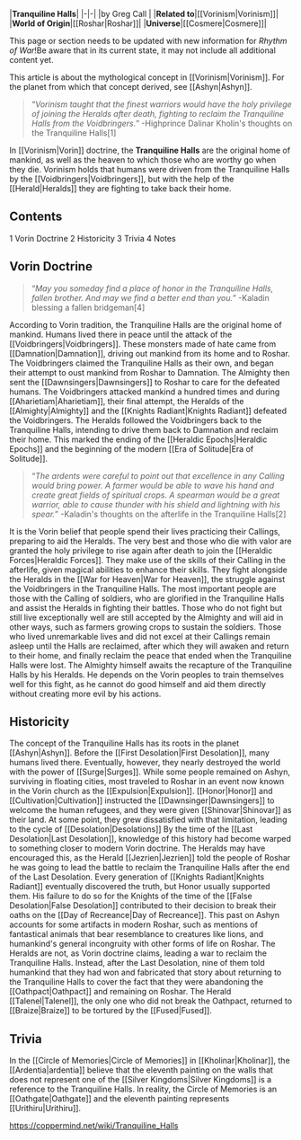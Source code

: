 |**Tranquiline Halls**|
|-|-|
|by  Greg Call |
|**Related to**|[[Vorinism\|Vorinism]]|
|**World of Origin**|[[Roshar\|Roshar]]|
|**Universe**|[[Cosmere\|Cosmere]]|

This page or section needs to be updated with new information for *Rhythm of War*!Be aware that in its current state, it may not include all additional content yet.

This article is about the mythological concept in [[Vorinism\|Vorinism]]. For the planet from which that concept derived, see [[Ashyn\|Ashyn]].
>“*Vorinism taught that the finest warriors would have the holy privilege of joining the Heralds after death, fighting to reclaim the Tranquiline Halls from the Voidbringers.*”
\-Highprince Dalinar Kholin's thoughts on the Tranquiline Halls[1]


In [[Vorinism\|Vorin]] doctrine, the **Tranquiline Halls** are the original home of mankind, as well as the heaven to which those who are worthy go when they die. Vorinism holds that humans were driven from the Tranquiline Halls by the [[Voidbringers\|Voidbringers]], but with the help of the [[Herald\|Heralds]] they are fighting to take back their home.

## Contents

1 Vorin Doctrine
2 Historicity
3 Trivia
4 Notes


## Vorin Doctrine
>“*May you someday find a place of honor in the Tranquiline Halls, fallen brother. And may we find a better end than you.*”
\-Kaladin blessing a fallen bridgeman[4]


According to Vorin tradition, the Tranquiline Halls are the original home of mankind. Humans lived there in peace until the attack of the [[Voidbringers\|Voidbringers]]. These monsters made of hate came from [[Damnation\|Damnation]], driving out mankind from its home and to Roshar. The Voidbringers claimed the Tranquiline Halls as their own, and began their attempt to oust mankind from Roshar to Damnation. The Almighty then sent the [[Dawnsingers\|Dawnsingers]] to Roshar to care for the defeated humans. The Voidbringers attacked mankind a hundred times and during [[Aharietiam\|Aharietiam]], their final attempt, the Heralds of the [[Almighty\|Almighty]] and the [[Knights Radiant\|Knights Radiant]] defeated the Voidbringers. The Heralds followed the Voidbringers back to the Tranquiline Halls, intending to drive them back to Damnation and reclaim their home. This marked the ending of the [[Heraldic Epochs\|Heraldic Epochs]] and the beginning of the modern [[Era of Solitude\|Era of Solitude]].

>“*The ardents were careful to point out that excellence in any Calling would bring power. A farmer would be able to wave his hand and create great fields of spiritual crops. A spearman would be a great warrior, able to cause thunder with his shield and lightning with his spear.*”
\-Kaladin's thoughts on the afterlife in the Tranquiline Halls[2]

It is the Vorin belief that people spend their lives practicing their Callings, preparing to aid the Heralds. The very best and those who die with valor are granted the holy privilege to rise again after death to join the [[Heraldic Forces\|Heraldic Forces]]. They make use of the skills of their Calling in the afterlife, given magical abilities to enhance their skills. They fight alongside the Heralds in the [[War for Heaven\|War for Heaven]], the struggle against the Voidbringers in the Tranquiline Halls. The most important people are those with the Calling of soldiers, who are glorified in the Tranquiline Halls and assist the Heralds in fighting their battles. Those who do not fight but still live exceptionally well are still accepted by the Almighty and will aid in other ways, such as farmers growing crops to sustain the soldiers. Those who lived unremarkable lives and did not excel at their Callings remain asleep until the Halls are reclaimed, after which they will awaken and return to their home, and finally reclaim the peace that ended when the Tranquiline Halls were lost. The Almighty himself awaits the recapture of the Tranquiline Halls by his Heralds. He depends on the Vorin peoples to train themselves well for this fight, as he cannot do good himself and aid them directly without creating more evil by his actions.

## Historicity
The concept of the Tranquiline Halls has its roots in the planet [[Ashyn\|Ashyn]]. Before the [[First Desolation\|First Desolation]], many humans lived there. Eventually, however, they nearly destroyed the world with the power of [[Surge\|Surges]]. While some people remained on Ashyn, surviving in floating cities, most traveled to Roshar in an event now known in the Vorin church as the [[Expulsion\|Expulsion]]. [[Honor\|Honor]] and [[Cultivation\|Cultivation]] instructed the [[Dawnsinger\|Dawnsingers]] to welcome the human refugees, and they were given [[Shinovar\|Shinovar]] as their land. At some point, they grew dissatisfied with that limitation, leading to the cycle of [[Desolation\|Desolations]] By the time of the [[Last Desolation\|Last Desolation]], knowledge of this history had become warped to something closer to modern Vorin doctrine. The Heralds may have encouraged this, as the Herald [[Jezrien\|Jezrien]] told the people of Roshar he was going to lead the battle to reclaim the Tranquiline Halls after the end of the Last Desolation. Every generation of [[Knights Radiant\|Knights Radiant]] eventually discovered the truth, but Honor usually supported them. His failure to do so for the Knights of the time of the [[False Desolation\|False Desolation]] contributed to their decision to break their oaths on the [[Day of Recreance\|Day of Recreance]].
This past on Ashyn accounts for some artifacts in modern Roshar, such as mentions of fantastical animals that bear resemblance to creatures like lions, and humankind's general incongruity with other forms of life on Roshar.
The Heralds are not, as Vorin doctrine claims, leading a war to reclaim the Tranquiline Halls. Instead, after the Last Desolation, nine of them told humankind that they had won and fabricated that story about returning to the Tranquiline Halls to cover the fact that they were abandoning the [[Oathpact\|Oathpact]] and remaining on Roshar. The Herald [[Talenel\|Talenel]], the only one who did not break the Oathpact, returned to [[Braize\|Braize]] to be tortured by the [[Fused\|Fused]].

## Trivia
In the [[Circle of Memories\|Circle of Memories]] in [[Kholinar\|Kholinar]], the [[Ardentia\|ardentia]] believe that the eleventh painting on the walls that does not represent one of the [[Silver Kingdoms\|Silver Kingdoms]] is a reference to the Tranquiline Halls. In reality, the Circle of Memories is an [[Oathgate\|Oathgate]] and the eleventh painting represents [[Urithiru\|Urithiru]].


https://coppermind.net/wiki/Tranquiline_Halls